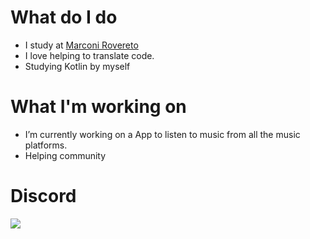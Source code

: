 # What do I do 
- I study at <a href="https://www.marconirovereto.it/" target="_blank">Marconi Rovereto</a>
- I love helping to translate code.
- Studying Kotlin by myself


# What I'm working on
- I’m currently working on a App to listen to music from all the music platforms.
- Helping community
# Discord
![](https://discord.c99.nl/widget/theme-3/881119584156000326.png)
